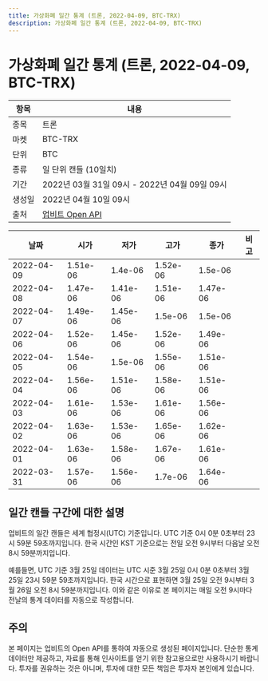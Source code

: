 ```yaml
---
title: 가상화폐 일간 통계 (트론, 2022-04-09, BTC-TRX)
description: 가상화폐 일간 통계 (트론, 2022-04-09, BTC-TRX)
---
```



가상화폐 일간 통계 (트론, 2022-04-09, BTC-TRX)
===

|항목|내용|
|--|--|
|종목|트론|
|마켓|BTC-TRX|
|단위|BTC|
|종류|일 단위 캔들 (10일치)|
|기간|2022년 03월 31일 09시 - 2022년 04월 09일 09시|
|생성일|2022년 04월 10일 09시|
|출처|[업비트 Open API](https://docs.upbit.com)|


|날짜|시가|저가|고가|종가|비고|
|--|--|--|--|--|--|
|2022-04-09|1.51e-06|1.4e-06|1.52e-06|1.5e-06|    |
|2022-04-08|1.47e-06|1.41e-06|1.51e-06|1.47e-06|    |
|2022-04-07|1.49e-06|1.45e-06|1.5e-06|1.5e-06|    |
|2022-04-06|1.52e-06|1.45e-06|1.52e-06|1.49e-06|    |
|2022-04-05|1.54e-06|1.5e-06|1.55e-06|1.51e-06|    |
|2022-04-04|1.56e-06|1.51e-06|1.58e-06|1.51e-06|    |
|2022-04-03|1.61e-06|1.53e-06|1.61e-06|1.56e-06|    |
|2022-04-02|1.63e-06|1.53e-06|1.65e-06|1.62e-06|    |
|2022-04-01|1.63e-06|1.58e-06|1.67e-06|1.61e-06|    |
|2022-03-31|1.57e-06|1.56e-06|1.7e-06|1.64e-06|    |


일간 캔들 구간에 대한 설명
---


업비트의 일간 캔들은 세계 협정시(UTC) 기준입니다. 
UTC 기준 0시 0분 0초부터 23시 59분 59초까지입니다. 
한국 시간인 KST 기준으로는 전일 오전 9시부터 다음날 오전 8시 59분까지입니다. 


예를들면, UTC 기준 3월 25일 데이터는 UTC 시준 3월 25일 0시 0분 0초부터 3월 25일 23시 59분 59초까지입니다. 
한국 시간으로 표현하면 3월 25일 오전 9시부터 3월 26일 오전 8시 59분까지입니다. 
이와 같은 이유로 본 페이지는 매일 오전 9시마다 전날의 통계 데이터를 자동으로 작성합니다. 


주의
---


본 페이지는 업비트의 Open API를 통하여 자동으로 생성된 페이지입니다. 
단순한 통계 데이터만 제공하고, 자료를 통해 인사이트를 얻기 위한 참고용으로만 사용하시기 바랍니다. 
투자를 권유하는 것은 아니며, 투자에 대한 모든 책임은 투자자 본인에게 있습니다. 
